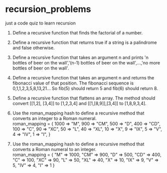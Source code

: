 # recursion_problems
just a code quiz to learn recursion  

1. Define a recursive function that finds the factorial of a number.  

2. Define a recursive function that returns true if a string is a palindrome and false otherwise.  

3. Define a recursive function that takes an argument n and prints 'n bottles of beer on the wall','(n-1) bottles of beer on the wall',...,'no more bottles of beer on the wall'.  

4. Define a recursive function that takes an argument n and returns the fibonacci value of that position. The fibonacci sequence is 0,1,1,2,3,5,8,13,21... So fib(5) should return 5 and fib(6) should return 8.  

5. Define a recursive function that flattens an array. The method should convert [[1,2], [3,4]] to [1,2,3,4] and [[1,[8,9]],[3,4]] to [1,8,9,3,4].  

6. Use the roman_mapping hash to define a recursive method that converts an integer to a Roman numeral.  
  roman_mapping = {
    1000 => "M",
    900 => "CM",
    500 => "D",
    400 => "CD",
    100 => "C",
    90 => "XC",
    50 => "L",
    40 => "XL",
    10 => "X",
    9 => "IX",
    5 => "V",
    4 => "IV",
    1 => "I",
  }  

  7. Use the roman_mapping hash to define a recursive method that converts a Roman numeral to an integer.  
    roman_mapping = {
      "M" => 1000,
      "CM" => 900,
      "D" => 500,
      "CD" => 400,
      "C" => 100,
      "XC" => 90,
      "L" => 50,
      "XL" => 40,
      "X" => 10,
      "IX" => 9,
      "V" => 5,
      "IV" => 4,
      "I" => 1
    }  
